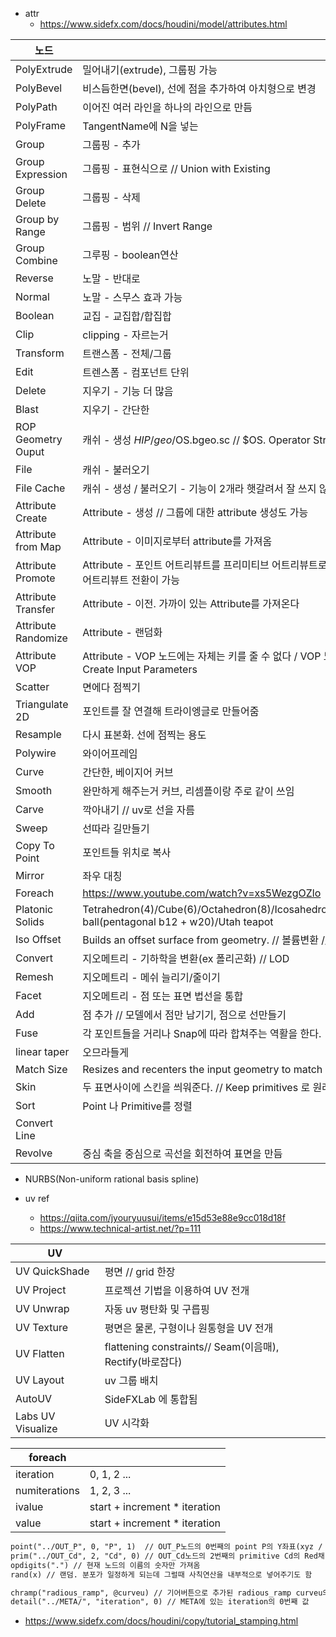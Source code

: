 
- attr
  - https://www.sidefx.com/docs/houdini/model/attributes.html

| 노드                |                                                                                                                     |
| ------------------- | ------------------------------------------------------------------------------------------------------------------- |
| PolyExtrude         | 밀어내기(extrude), 그룹핑 가능                                                                                      |
| PolyBevel           | 비스듬한면(bevel), 선에 점을 추가하여 아치형으로 변경                                                               |
| PolyPath            | 이어진 여러 라인을 하나의 라인으로 만듬                                                                             |
| PolyFrame           | TangentName에 N을 넣는                                                                                              |
| Group               | 그룹핑 - 추가                                                                                                       |
| Group Expression    | 그룹핑 - 표현식으로 // Union with Existing                                                                          |
| Group Delete        | 그룹핑 - 삭제                                                                                                       |
| Group by Range      | 그룹핑 - 범위 // Invert Range                                                                                       |
| Group Combine       | 그루핑 - boolean연산                                                                                                |
| Reverse             | 노말 - 반대로                                                                                                       |
| Normal              | 노말 - 스무스 효과 가능                                                                                             |
| Boolean             | 교집 - 교집합/합집합                                                                                                |
| Clip                | clipping - 자르는거                                                                                                 |
| Transform           | 트랜스폼 - 전체/그룹                                                                                                |
| Edit                | 트렌스폼 -  컴포넌트 단위                                                                                           |
| Delete              | 지우기 - 기능 더 많음                                                                                               |
| Blast               | 지우기 - 간단한                                                                                                     |
| ROP Geometry Ouput  | 캐쉬 - 생성 $HIP/geo/$OS.bgeo.sc // $OS. Operator String 노드이름                                                   |
| File                | 캐쉬 - 불러오기                                                                                                     |
| File Cache          | 캐쉬 - 생성 / 불러오기 - 기능이 2개라 햇갈려서 잘 쓰지 않음                                                         |
| Attribute Create    | Attribute - 생성 // 그룹에 대한 attribute 생성도 가능                                                               |
| Attribute from Map  | Attribute - 이미지로부터 attribute를 가져옴                                                                         |
| Attribute Promote   | Attribute - 포인트 어트리뷰트를 프리미티브 어트리뷰트로 변환하는것 처럼 서로 다른 클래스로 어트리뷰트 전환이 가능   |
| Attribute Transfer  | Attribute - 이전. 가까이 있는 Attribute를 가져온다                                                                  |
| Attribute Randomize | Attribute - 랜덤화                                                                                                  |
| Attribute VOP       | Attribute - VOP 노드에는 자체는 키를 줄 수 없다 / VOP 노드 선택> VEX/VOP Options> Create Input Parameters           |
| Scatter             | 면에다 점찍기                                                                                                       |
| Triangulate 2D      | 포인트를 잘 연결해 트라이엥글로 만들어줌                                                                            |
| Resample            | 다시 표본화. 선에 점찍는 용도                                                                                       |
| Polywire            | 와이어프레임                                                                                                        |
| Curve               | 간단한, 베이지어 커브                                                                                               |
| Smooth              | 완만하게 해주는거 커브, 리셈플이랑 주로 같이 쓰임                                                                   |
| Carve               | 깍아내기 // uv로 선을 자름                                                                                          |
| Sweep               | 선따라 길만들기                                                                                                     |
| Copy To Point       | 포인트들 위치로 복사                                                                                                |
| Mirror              | 좌우 대칭                                                                                                           |
| Foreach             | <https://www.youtube.com/watch?v=xs5WezgOZlo>                                                                       |
| Platonic Solids     | Tetrahedron(4)/Cube(6)/Octahedron(8)/Icosahedron(20)/Dodecahedron(12)/Soccer ball(pentagonal b12 + w20)/Utah teapot |
| Iso Offset          | Builds an offset surface from geometry. // 볼륨변환  // Scatter랑 같이 쓰이기도함                                   |
| Convert             | 지오메트리 -  기하학을 변환(ex 폴리곤화) // LOD                                                                     |
| Remesh              | 지오메트리 - 메쉬 늘리기/줄이기                                                                                     |
| Facet               | 지오메트리 - 점 또는 표면 법선을 통합                                                                               |
| Add                 | 점 추가 // 모델에서 점만 남기기, 점으로 선만들기                                                                    |
| Fuse                | 각 포인트들을 거리나 Snap에 따라 합쳐주는 역활을 한다.                                                              |
| linear taper        | 오므라들게                                                                                                          |
| Match Size          | Resizes and recenters the input geometry to match a reference bounding box.                                         |
| Skin                | 두 표면사이에 스킨을 씌워준다. // Keep primitives 로 원래 모양도 유지가능                                           |
| Sort                | Point 나 Primitive를 정렬                                                                                           |
| Convert Line        |                                                                                                                     |
| Revolve             | 중심 축을 중심으로 곡선을 회전하여 표면을 만듬                                                                      |

- NURBS(Non-uniform rational basis spline)

- uv ref
  - https://qiita.com/jyouryuusui/items/e15d53e88e9cc018d18f
  - https://www.technical-artist.net/?p=111

| UV                |                                                          |
| ----------------- | -------------------------------------------------------- |
| UV QuickShade     | 평면 // grid 한장                                        |
| UV Project        | 프로젝션 기법을 이용하여 UV 전개                         |
| UV Unwrap         | 자동 uv 평탄화 및 구릅핑                                 |
| UV Texture        | 평면은 물론, 구형이나 원통형을 UV 전개                   |
| UV Flatten        | flattening constraints// Seam(이음매), Rectify(바로잡다) |
| UV Layout         | uv 그룹 배치                                             |
| AutoUV            | SideFXLab 에 통합됨                                      |
| Labs UV Visualize | UV 시각화                                                |

| foreach       |                               |
| ------------- | ----------------------------- |
| iteration     | 0, 1, 2 ...                   |
| numiterations | 1, 2, 3 ...                   |
| ivalue        | start + increment * iteration |
| value         | start + increment * iteration |



``` txt
point("../OUT_P", 0, "P", 1)  // OUT_P노드의 0번째의 point P의 Y좌표(xyz / 012)
prim("../OUT_Cd", 2, "Cd", 0) // OUT_Cd노드의 2번째의 primitive Cd의 Red채널값(rgb / 012)
opdigits(".") // 현재 노드의 이름의 숫자만 가져옴
rand(x) // 랜덤. 분포가 일정하게 되는데 그럴때 사칙연산을 내부적으로 넣어주기도 함

chramp("radious_ramp", @curveu) // 기어버튼으로 추가된 radious_ramp curveu의 위치 값을 가져온다
detail("../META/", "iteration", 0) // META에 있는 iteration의 0번째 값
```


- https://www.sidefx.com/docs/houdini/copy/tutorial_stamping.html
